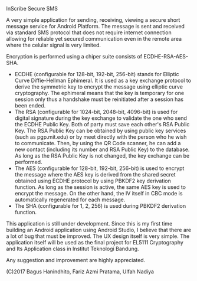 InScribe Secure SMS

A very simple application for sending, receiving, viewing a secure short message service for Android Platform.
The message is sent and received via standard SMS protocol that does not require internet connection allowing for reliable yet secured communication even in the remote area where the celular signal is very limited.

Encryption is performed using a chiper suite consists of ECDHE-RSA-AES-SHA.
* ECDHE (configurable for 128-bit, 192-bit, 256-bit) stands for Elliptic Curve Diffie-Hellman Ephimeral. It is used as a key exchange protocol to derive the symmetric key to encrypt the message using elliptic curve cryptography. The ephimeral means that the key is temporary for one session only thus a handshake must be reinitiated after a session has been ended.
* The RSA (configurable for 1024-bit, 2048-bit, 4096-bit) is used for digital signature during the key exchange to validate the one who send the ECDHE Public Key. Both of party must save each other's RSA Public Key. The RSA Public Key can be obtained by using public key services (such as pgp.mit.edu) or by meet directly with the person who he wish to communicate. Then, by using the QR Code scanner, he can add a new contact (including its number and RSA Public Key) to the database. As long as the RSA Public Key is not changed, the key exchange can be performed.
* The AES (configurable for 128-bit, 192-bit, 256-bit) is used to encrypt the message where the AES key is derived from the shared secret obtained using ECDHE protocol by using PBKDF2 key derivation function. As long as the session is active, the same AES key is used to encrypt the message. On the other hand, the IV itself in CBC mode is automatically regenerated for each message.
* The SHA (configurable for 1, 2, 256) is used during PBKDF2 derivation function.

This application is still under development. Since this is my first time building an Android application using Android Studio, I believe that there are a lot of bug that must be improved. The UX design itself is very simple. The application itself will be used as the final project for EL5111 Cryptography and Its Application class in Institut Teknologi Bandung.

Any suggestion and improvement are highly appreciated.

(C)2017 Bagus Hanindhito, Fariz Azmi Pratama, Ulfah Nadiya

